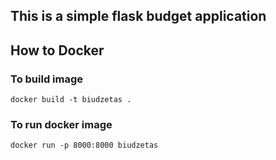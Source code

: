 ## This is a simple flask budget application


## How to Docker

### To build image

`docker build -t biudzetas .`

### To run docker image

`docker run -p 8000:8000 biudzetas`

